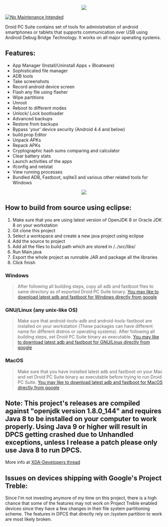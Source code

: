 <p align="center">
  <img src="https://raw.githubusercontent.com/shouko-komi/Droid-PC-Suite/master/Droid%20PC%20Suite/src/graphics/Splash.png">
</p>

[![No Maintenance Intended](http://unmaintained.tech/badge.svg)](http://unmaintained.tech/)

Droid PC Suite contains set of tools for administration of android smartphones or tablets that supports communication over USB using Android Debug Bridge Technology. It works on all major operating systems.

## Features:
* App Manager (Install/Uninstall Apps + Bloatware)
* Sophisticated file manager
* ADB tools
* Take screenshots
* Record android device screen
* Flash any file using flasher
* Wipe partitions
* Unroot
* Reboot to different modes
* Unlock/ Lock bootloader
* Advanced backups
* Restore from backups
* Bypass 'your' device security (Android 4.4 and below)
* build.prop Editor
* Unpack APKs
* Repack APKs
* Cryptographic hash sums comparing and calculator
* Clear battery stats
* Launch activities of the apps
* ifconfig and netstat
* View running processes
* Bundled ADB, Fastboot, sqlite3 and various other related tools for Windows

<p align="center">
  <img src="https://github.com/shouko-komi/Droid-PC-Suite/raw/gh-pages/images/1.png">
</p>

## How to build from source using eclipse:
1. Make sure that you are using latest version of OpenJDK 8 or Oracle JDK 8 on your workstation
2. Git clone this project
3. Select a workspace and create a new java project using eclipse
4. Add the source to project
5. Add all the files to build path which are stored in /../src/libs/
6. Run Main.java
7. Export the whole project as runnable JAR and package all the libraries
8. Click finish

### Windows
> After following all building steps, copy all adb and fastboot files to same directory as of exported Droid PC Suite binary.
[You may like to download latest adb and fastboot for Windows directly from google](https://dl.google.com/android/repository/platform-tools-latest-windows.zip)

### GNU/Linux (any unix-like OS)
> Make sure that android-tools-adb and android-tools-fastboot are installed on your workstation (These packages can have different name for different distros or operating systems). After following all building steps, set Droid PC Suite binary as executable. [You may like to download latest adb and fastboot for GNU/Linux directly from google](https://dl.google.com/android/repository/platform-tools-latest-linux.zip)

### MacOS
> Make sure that you have installed latest adb and fastboot on your Mac and set Droid PC Suite binary as executable before trying to run Droid PC Suite. [You may like to download latest adb and fastboot for MacOS directly from google](https://dl.google.com/android/repository/platform-tools-latest-darwin.zip)
## Note: This project's releases are compiled against "openjdk version 1.8.0_144" and requires Java 8 to be installed on your computer to work properly. Using Java 9 or higher will result in DPCS getting crashed due to Unhandled exceptions, unless I release a patch please only use Java 8 to run DPCS.
More info at [XDA-Developers thread](http://forum.xda-developers.com/android/development/tool-droid-pc-suite-t3398599)

## Issues on devices shipping with Google's Project Treble:
Since I'm not investing anymore of my time on this project, there is a high chance that some of the features may not work on Project Treble enabled devices since they have a few changes in their file system partitioning scheme. The features in DPCS that directly rely on /system partition to work are most likely broken.

